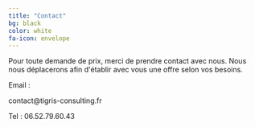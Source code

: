 ```yaml
---
title: "Contact"
bg: black
color: white
fa-icon: envelope
---
```


Pour toute demande de prix, merci de prendre contact avec nous. Nous nous déplacerons afin d'établir avec vous une offre selon vos besoins.

Email :
<style type="text/css">  
span.codedirection { unicode-bidi:bidi-override; direction: rtl; }  
</style>  
<p><span class="codedirection">rf.gnitlusnoc-sirgit@tcatnoc</span></p>

 

Tel :
06.52.79.60.43 



